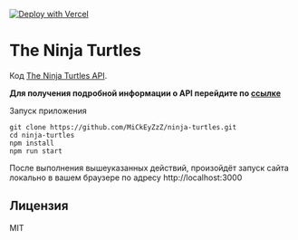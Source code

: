 [![Deploy with Vercel](https://vercel.com/button)](https://vercel.com/new/clone?repository-url=https%3A%2F%2Fgithub.com%2Fvercel%2Fcommerce&project-name=commerce&repo-name=commerce&demo-title=Next.js%20Commerce&demo-description=An%20all-in-one%20starter%20kit%20for%20high-performance%20e-commerce%20sites.&demo-url=https%3A%2F%2Fdemo.vercel.store&demo-image=https%3A%2F%2Fbigcommerce-demo-asset-ksvtgfvnd.vercel.app%2Fbigcommerce.png&integration-ids=oac_MuWZiE4jtmQ2ejZQaQ7ncuDT,oac_9HSKtXld74NG0srzdxSiBGty&skippable-integrations=1&root-directory=site&build-command=cd%20..%20%26%26%20yarn%20build)
# The Ninja Turtles

Код [The Ninja Turtles API](https://ninjaturtlesapi.com).

**Для получения подробной информации о API перейдите по [ссылке](https://github.com/MiCkEyZzZ/ninja-turtles-api)**

Запуск приложения
```github
git clone https://github.com/MiCkEyZzZ/ninja-turtles.git
cd ninja-turtles
npm install
npm run start
```

После выполнения вышеуказанных действий, произойдёт запуск сайта локально в вашем браузере по адресу http://localhost:3000

## Лицензия

MIT

